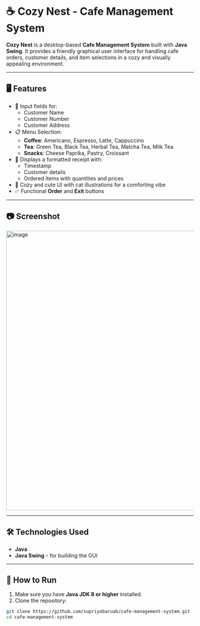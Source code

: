 # ☕ Cozy Nest - Cafe Management System

**Cozy Nest** is a desktop-based **Cafe Management System** built with **Java Swing**. It provides a friendly graphical user interface for handling cafe orders, customer details, and item selections in a cozy and visually appealing environment.

---

## 🖥️ Features

- 👤 Input fields for:
  - Customer Name
  - Customer Number
  - Customer Address
- 📋 Menu Selection:
  - **Coffee**: Americano, Espresso, Latte, Cappuccino
  - **Tea**: Green Tea, Black Tea, Herbal Tea, Matcha Tea, Milk Tea
  - **Snacks**: Cheese Paprika, Pastry, Croissant
- 🧾 Displays a formatted receipt with:
  - Timestamp
  - Customer details
  - Ordered items with quantities and prices
- 🎨 Cozy and cute UI with cat illustrations for a comforting vibe
- ✅ Functional **Order** and **Exit** buttons

---

## 📷 Screenshot

<img width="751" alt="image" src="https://github.com/user-attachments/assets/c69d74bd-2eeb-4c7b-8f74-430d7be52958" />



---

## 🛠️ Technologies Used

- **Java**
- **Java Swing** – for building the GUI

---

## 🚀 How to Run

1. Make sure you have **Java JDK 8 or higher** installed.
2. Clone the repository:

```bash
git clone https://github.com/supriyobaruab/cafe-management-system.git
cd cafe-management-system
